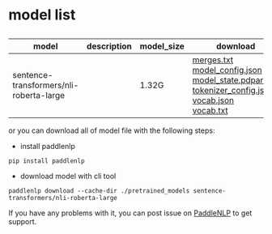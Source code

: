 #  model list

##  

| model  | description | model_size  | download         |
| --- | --- | --- | --- |
|sentence-transformers/nli-roberta-large|  | 1.32G | [merges.txt](https://bj.bcebos.com/paddlenlp/models/community/sentence-transformers/nli-roberta-large/merges.txt)<br>[model_config.json](https://bj.bcebos.com/paddlenlp/models/community/sentence-transformers/nli-roberta-large/model_config.json)<br>[model_state.pdparams](https://bj.bcebos.com/paddlenlp/models/community/sentence-transformers/nli-roberta-large/model_state.pdparams)<br>[tokenizer_config.json](https://bj.bcebos.com/paddlenlp/models/community/sentence-transformers/nli-roberta-large/tokenizer_config.json)<br>[vocab.json](https://bj.bcebos.com/paddlenlp/models/community/sentence-transformers/nli-roberta-large/vocab.json)<br>[vocab.txt](https://bj.bcebos.com/paddlenlp/models/community/sentence-transformers/nli-roberta-large/vocab.txt) |

or you can download all of model file with the following steps:

* install paddlenlp

```shell
pip install paddlenlp
```

* download model with cli tool

```shell
paddlenlp download --cache-dir ./pretrained_models sentence-transformers/nli-roberta-large
```

If you have any problems with it, you can post issue on [PaddleNLP](https://github.com/PaddlePaddle/PaddleNLP) to get support.
